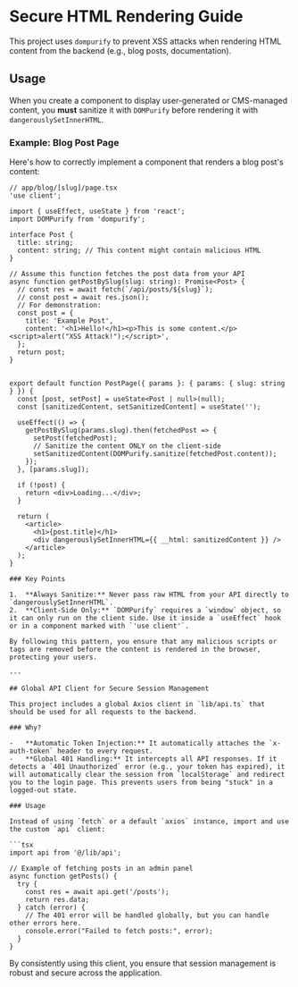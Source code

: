 # Secure HTML Rendering Guide

This project uses `dompurify` to prevent XSS attacks when rendering HTML content from the backend (e.g., blog posts, documentation).

## Usage

When you create a component to display user-generated or CMS-managed content, you **must** sanitize it with `DOMPurify` before rendering it with `dangerouslySetInnerHTML`.

### Example: Blog Post Page

Here's how to correctly implement a component that renders a blog post's content:

```tsx
// app/blog/[slug]/page.tsx
'use client';

import { useEffect, useState } from 'react';
import DOMPurify from 'dompurify';

interface Post {
  title: string;
  content: string; // This content might contain malicious HTML
}

// Assume this function fetches the post data from your API
async function getPostBySlug(slug: string): Promise<Post> {
  // const res = await fetch(`/api/posts/${slug}`);
  // const post = await res.json();
  // For demonstration:
  const post = {
    title: 'Example Post',
    content: '<h1>Hello!</h1><p>This is some content.</p><script>alert("XSS Attack!");</script>',
  };
  return post;
}


export default function PostPage({ params }: { params: { slug: string } }) {
  const [post, setPost] = useState<Post | null>(null);
  const [sanitizedContent, setSanitizedContent] = useState('');

  useEffect(() => {
    getPostBySlug(params.slug).then(fetchedPost => {
      setPost(fetchedPost);
      // Sanitize the content ONLY on the client-side
      setSanitizedContent(DOMPurify.sanitize(fetchedPost.content));
    });
  }, [params.slug]);

  if (!post) {
    return <div>Loading...</div>;
  }

  return (
    <article>
      <h1>{post.title}</h1>
      <div dangerouslySetInnerHTML={{ __html: sanitizedContent }} />
    </article>
  );
}

### Key Points

1.  **Always Sanitize:** Never pass raw HTML from your API directly to `dangerouslySetInnerHTML`.
2.  **Client-Side Only:** `DOMPurify` requires a `window` object, so it can only run on the client side. Use it inside a `useEffect` hook or in a component marked with `'use client'`.

By following this pattern, you ensure that any malicious scripts or tags are removed before the content is rendered in the browser, protecting your users.

---

## Global API Client for Secure Session Management

This project includes a global Axios client in `lib/api.ts` that should be used for all requests to the backend.

### Why?

-   **Automatic Token Injection:** It automatically attaches the `x-auth-token` header to every request.
-   **Global 401 Handling:** It intercepts all API responses. If it detects a `401 Unauthorized` error (e.g., your token has expired), it will automatically clear the session from `localStorage` and redirect you to the login page. This prevents users from being "stuck" in a logged-out state.

### Usage

Instead of using `fetch` or a default `axios` instance, import and use the custom `api` client:

```tsx
import api from '@/lib/api';

// Example of fetching posts in an admin panel
async function getPosts() {
  try {
    const res = await api.get('/posts');
    return res.data;
  } catch (error) {
    // The 401 error will be handled globally, but you can handle other errors here.
    console.error("Failed to fetch posts:", error);
  }
}
```

By consistently using this client, you ensure that session management is robust and secure across the application. 